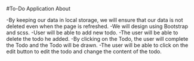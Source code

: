 #To-Do Application About 

-By keeping our data in local storage, we will ensure that our data is not deleted even when the page is refreshed.
-We will design using Bootstrap and scss.
-User will be able to add new todo.
-The user will be able to delete the todo he added.
-By clicking on the Todo, the user will complete the Todo and the Todo will be drawn.
-The user will be able to click on the edit button to edit the todo and change the content of the todo.
